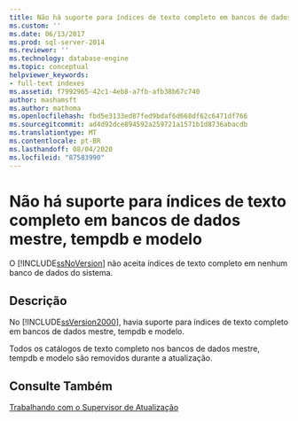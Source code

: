 ```yaml
---
title: Não há suporte para índices de texto completo em bancos de dados mestre, tempdb e modelo | Microsoft Docs
ms.custom: ''
ms.date: 06/13/2017
ms.prod: sql-server-2014
ms.reviewer: ''
ms.technology: database-engine
ms.topic: conceptual
helpviewer_keywords:
- full-text indexes
ms.assetid: f7992965-42c1-4eb8-a7fb-afb38b67c740
author: mashamsft
ms.author: mathoma
ms.openlocfilehash: fbd5e3133ed87fed9bdaf6d668df62c6471df766
ms.sourcegitcommit: ad4d92dce894592a259721a1571b1d8736abacdb
ms.translationtype: MT
ms.contentlocale: pt-BR
ms.lasthandoff: 08/04/2020
ms.locfileid: "87583990"
---
```

# <a name="full-text-indexes-on-master-tempdb-and-model-databases-are-not-supported"></a>Não há suporte para índices de texto completo em bancos de dados mestre, tempdb e modelo
  O [!INCLUDE[ssNoVersion](../../includes/ssnoversion-md.md)] não aceita índices de texto completo em nenhum banco de dados do sistema.  
  
## <a name="description"></a>Descrição  
 No [!INCLUDE[ssVersion2000](../../includes/ssversion2000-md.md)], havia suporte para índices de texto completo em bancos de dados mestre, tempdb e modelo.  
  
 Todos os catálogos de texto completo nos bancos de dados mestre, tempdb e modelo são removidos durante a atualização.  
  
## <a name="see-also"></a>Consulte Também  
 [Trabalhando com o Supervisor de Atualização](../../../2014/sql-server/install/working-with-upgrade-advisor.md)  
  
  
